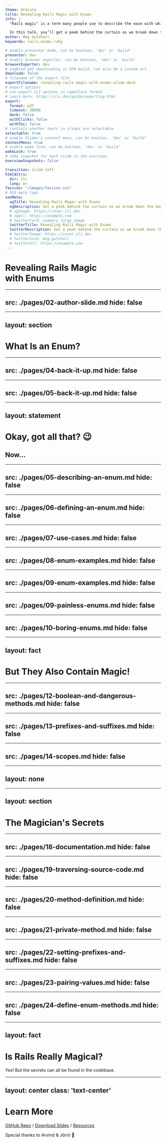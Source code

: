 ```yaml
---
theme: dracula
title: Revealing Rails Magic with Enums
info: |
  "Rails magic" is a term many people use to describe the ease with which Rails helps you go from zero to working app so quickly. However, like all other frameworks, there’s no magic to be found – only code!

  In this talk, you’ll get a peek behind the curtain as we break down the ActiveRecord Enums module. You’ll learn what it is, how/when to use it, and some cool tricks it provides. Even if you’re not a Rails developer, you will still come away from this talk with new-found knowledge on how to traverse a codebase and gain a better understanding of features built into your language of choice.
author: Meg Gutshall
keywords: rails,enums,ruby

# enable presenter mode, can be boolean, 'dev' or 'build'
presenter: dev
# enable browser exporter, can be boolean, 'dev' or 'build'
browserExporter: dev
# enabled pdf downloading in SPA build, can also be a custom url
download: false
# filename of the export file
exportFilename: revealing-rails-magic-with-enums-slide-deck
# export options
# use export CLI options in camelCase format
# Learn more: https://sli.dev/guide/exporting.html
export:
  format: pdf
  timeout: 30000
  dark: false
  withClicks: false
  withToc: false
# controls whether texts in slides are selectable
selectable: true
# enable Slidev's context menu, can be boolean, 'dev' or 'build'
contextMenu: true
# enable wake lock, can be boolean, 'dev' or 'build'
wakeLock: true
# take snapshot for each slide in the overview
overviewSnapshots: false

transition: slide-left
htmlAttrs:
  dir: ltr
  lang: en
favicon: "/images/favicon.ico"
# SEO meta tags
seoMeta:
  ogTitle: Revealing Rails Magic with Enums
  ogDescription: Get a peek behind the curtain as we break down the magic of ActiveRecord Enums through traversing Rails' source code
  # ogImage: https://cover.sli.dev
  # ogUrl: https://example.com
  # twitterCard: summary_large_image
  twitterTitle: Revealing Rails Magic with Enums
  twitterDescription: Get a peek behind the curtain as we break down the magic of ActiveRecord Enums through traversing Rails' source code
  # twitterImage: https://cover.sli.dev
  # twitterSite: meg-gutshall
  # twitterUrl: https://example.com
---
```


# Revealing Rails Magic <br>with Enums

<!--
Slide notes
-->

---
src: ./pages/02-author-slide.md
hide: false
---

---
layout: section
---

# What Is an Enum?

<!--
Slide notes
-->

---
src: ./pages/04-back-it-up.md
hide: false
---

---
src: ./pages/05-back-it-up.md
hide: false
---

---
layout: statement
---

# Okay, got all that? 😉

## Now...

---
src: ./pages/05-describing-an-enum.md
hide: false
---

---
src: ./pages/06-defining-an-enum.md
hide: false
---

---
src: ./pages/07-use-cases.md
hide: false
---

---
src: ./pages/08-enum-examples.md
hide: false
---

---
src: ./pages/09-enum-examples.md
hide: false
---

---
src: ./pages/09-painless-enums.md
hide: false
---

---
src: ./pages/10-boring-enums.md
hide: false
---

---
layout: fact
---

# But They Also Contain Magic!

<!--
Slide notes
-->

---
src: ./pages/12-boolean-and-dangerous-methods.md
hide: false
---

---
src: ./pages/13-prefixes-and-suffixes.md
hide: false
---

---
src: ./pages/14-scopes.md
hide: false
---

---
layout: none
---

<!--
This is the break between the magic and revealing the magician's secrets. Talk about the tricks.
-->

---
layout: section
---

# The Magician's Secrets

<!--
Slide notes
-->

---
src: ./pages/18-documentation.md
hide: false
---

---
src: ./pages/19-traversing-source-code.md
hide: false
---

---
src: ./pages/20-method-definition.md
hide: false
---

---
src: ./pages/21-private-method.md
hide: false
---

---
src: ./pages/22-setting-prefixes-and-suffixes.md
hide: false
---

---
src: ./pages/23-pairing-values.md
hide: false
---

---
src: ./pages/24-define-enum-methods.md
hide: false
---

---
layout: fact
---

# Is Rails Really Magical?

Yes! But the secrets can all be found in the codebase.

---
layout: center
class: 'text-center'
---

# Learn More

[GitHub Repo](https://github.com/meg-gutshall/revealing-rails-magic-with-enums) / [Download Slides](https://github.com/meg-gutshall/revealing-rails-magic-with-enums/blob/4d20a02abc5f3fb41c1fa251374d32dfd2cd945c/slides.md) / [Resources](https://github.com/meg-gutshall/revealing-rails-magic-with-enums/blob/4d20a02abc5f3fb41c1fa251374d32dfd2cd945c/resources.md)

Special thanks to Arvind & Jörn! 💖

<!--
Slide notes
-->

